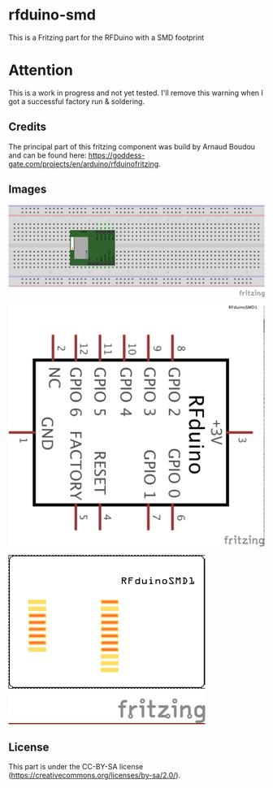 # rfduino-smd
This is a Fritzing part for the RFDuino with a SMD footprint


# Attention
This is a work in progress and not yet tested. I'll remove this warning when I got a successful factory run & soldering.


Credits
-------
The principal part of this fritzing component was build by Arnaud Boudou and can be found here: https://goddess-gate.com/projects/en/arduino/rfduinofritzing.


Images
------

![alt tag](https://raw.githubusercontent.com/felixkosmalla/rfduino-smd/master/images/breadboard.png)

![alt tag](https://raw.githubusercontent.com/felixkosmalla/rfduino-smd/master/images/schema.png)

![alt tag](https://raw.githubusercontent.com/felixkosmalla/rfduino-smd/master/images/pcb.png)





License
-------
This part is under the CC-BY-SA license (https://creativecommons.org/licenses/by-sa/2.0/).

